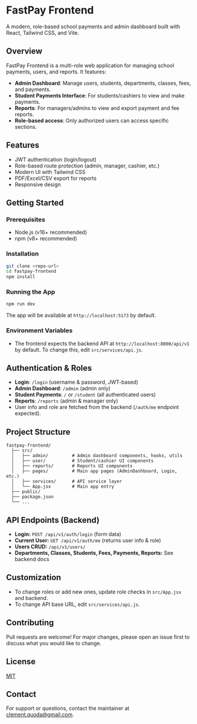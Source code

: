 # FastPay Frontend

A modern, role-based school payments and admin dashboard built with React, Tailwind CSS, and Vite.

## Overview

FastPay Frontend is a multi-role web application for managing school payments, users, and reports. It features:
- **Admin Dashboard**: Manage users, students, departments, classes, fees, and payments.
- **Student Payments Interface**: For students/cashiers to view and make payments.
- **Reports**: For managers/admins to view and export payment and fee reports.
- **Role-based access**: Only authorized users can access specific sections.

## Features
- JWT authentication (login/logout)
- Role-based route protection (admin, manager, cashier, etc.)
- Modern UI with Tailwind CSS
- PDF/Excel/CSV export for reports
- Responsive design

## Getting Started

### Prerequisites
- Node.js (v16+ recommended)
- npm (v8+ recommended)

### Installation
```bash
git clone <repo-url>
cd fastpay-frontend
npm install
```

### Running the App
```bash
npm run dev
```
The app will be available at `http://localhost:5173` by default.

### Environment Variables
- The frontend expects the backend API at `http://localhost:8000/api/v1` by default. To change this, edit `src/services/api.js`.

## Authentication & Roles
- **Login**: `/login` (username & password, JWT-based)
- **Admin Dashboard**: `/admin` (admin only)
- **Student Payments**: `/` or `/student` (all authenticated users)
- **Reports**: `/reports` (admin & manager only)
- User info and role are fetched from the backend (`/auth/me` endpoint expected).

## Project Structure
```
fastpay-frontend/
  ├── src/
  │   ├── admin/         # Admin dashboard components, hooks, utils
  │   ├── user/          # Student/cashier UI components
  │   ├── reports/       # Reports UI components
  │   ├── pages/         # Main app pages (AdminDashboard, Login, etc.)
  │   ├── services/      # API service layer
  │   └── App.jsx        # Main app entry
  ├── public/
  ├── package.json
  └── ...
```

## API Endpoints (Backend)
- **Login:** `POST /api/v1/auth/login` (form data)
- **Current User:** `GET /api/v1/auth/me` (returns user info & role)
- **Users CRUD:** `/api/v1/users/`
- **Departments, Classes, Students, Fees, Payments, Reports:** See backend docs

## Customization
- To change roles or add new ones, update role checks in `src/App.jsx` and backend.
- To change API base URL, edit `src/services/api.js`.

## Contributing
Pull requests are welcome! For major changes, please open an issue first to discuss what you would like to change.

## License
[MIT](LICENSE)

## Contact
For support or questions, contact the maintainer at clement.quoda@gmail.com. 
